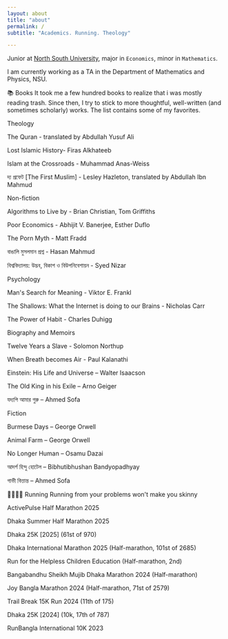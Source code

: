 ```yaml
---
layout: about
title: "about"
permalink: /
subtitle: "Academics. Running. Theology"

---
```

Junior at [North South University](https://www.northsouth.edu/), major in `Economics`, minor in `Mathematics`.

I am currently working as a TA in the Department of Mathematics and Physics, NSU.

📚  Books
It took me a few hundred books to realize that i was mostly reading trash. Since then, I try to stick to more thoughtful, well-written (and sometimes scholarly) works. The list contains some of my favorites.

Theology

The Quran - translated by Abdullah Yusuf Ali 

Lost Islamic History- Firas Alkhateeb 

Islam at the Crossroads - Muhammad Anas-Weiss

দ্য প্রফেট [The First Muslim] - Lesley Hazleton, translated by Abdullah Ibn Mahmud


Non-fiction

Algorithms to Live by - Brian Christian, Tom Griffiths

Poor Economics - Abhijit V. Banerjee, Esther Duflo

The Porn Myth - Matt Fradd

বাঙালি মুসলমান প্রশ্ন - Hasan Mahmud 

বিশ্ববিদ্যালয়: উদ্ভব, বিকাশ ও বিউপনিবেশায়ন - Syed Nizar 


Psychology

Man's Search for Meaning - Viktor E. Frankl

The Shallows: What the Internet is doing to our Brains - Nicholas Carr

The Power of Habit - Charles Duhigg


Biography and Memoirs

Twelve Years a Slave - Solomon Northup 

When Breath becomes Air - Paul Kalanathi 

Einstein: His Life and Universe – Walter Isaacson

The Old King in his Exile – Arno Geiger

যদ্যপি আমার গুরু – Ahmed Sofa 


Fiction

Burmese Days – George Orwell

Animal Farm – George Orwell 

No Longer Human – Osamu Dazai 

আদর্শ হিন্দু হোটেল – Bibhutibhushan Bandyopadhyay 

গাভী বিত্তান্ত – Ahmed Sofa

🏃🏼‍♂️‍➡️ Running
Running from your problems won't make you skinny

ActivePulse Half Marathon 2025

Dhaka Summer Half Marathon 2025

Dhaka 25K [2025] (61st of 970)

Dhaka International Marathon 2025 (Half-marathon, 101st of 2685) 

Run for the Helpless Children Education (Half-marathon, 2nd)

Bangabandhu Sheikh Mujib Dhaka Marathon 2024 (Half-marathon) 

Joy Bangla Marathon 2024 (Half-marathon, 71st of 2579)

Trail Break 15K Run 2024 (11th of 175)

Dhaka 25K [2024] (10k, 17th of 787)

RunBangla International 10K 2023
